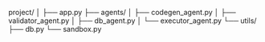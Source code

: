 project/
│
├── app.py
├── agents/
│   ├── codegen_agent.py
│   ├── validator_agent.py
│   ├── db_agent.py
│   └── executor_agent.py
└── utils/
    ├── db.py
    └── sandbox.py
